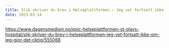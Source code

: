 ```yaml
---
title: Slik skriver du brev i Helseplattformen – Jeg vet fortsatt ikke om jeg gjør det riktig
date: 2023-03-14
---
```

https://www.dagensmedisin.no/epic-helseplattformen-st-olavs-hospital/slik-skriver-du-brev-i-helseplattformen-jeg-vet-fortsatt-ikke-om-jeg-gjor-det-riktig/555068
